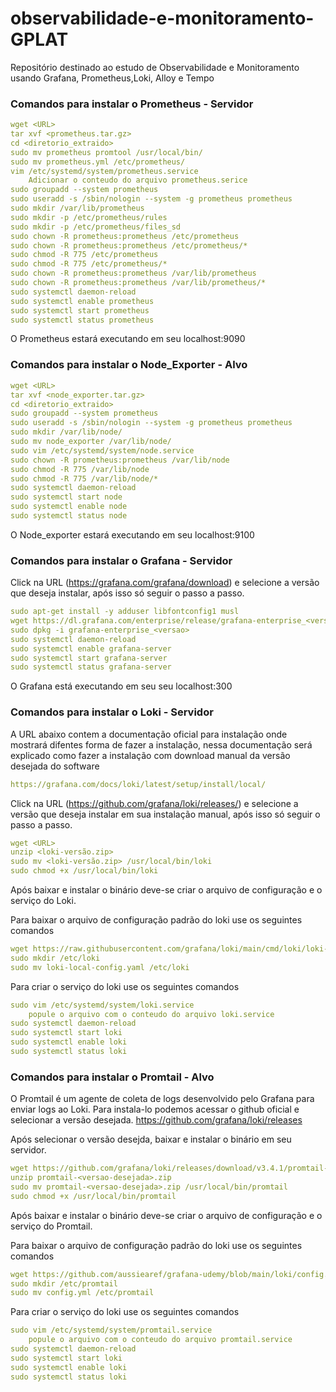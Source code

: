 # observabilidade-e-monitoramento-GPLAT
Repositório destinado ao estudo de Observabilidade e Monitoramento usando Grafana, Prometheus,Loki, Alloy e Tempo

### **Comandos para instalar o Prometheus - Servidor**

```yaml
wget <URL>
tar xvf <prometheus.tar.gz>
cd <diretorio_extraido>
sudo mv prometheus promtool /usr/local/bin/
sudo mv prometheus.yml /etc/prometheus/
vim /etc/systemd/system/prometheus.service
    Adicionar o conteudo do arquivo prometheus.serice
sudo groupadd --system prometheus
sudo useradd -s /sbin/nologin --system -g prometheus prometheus
sudo mkdir /var/lib/prometheus
sudo mkdir -p /etc/prometheus/rules
sudo mkdir -p /etc/prometheus/files_sd
sudo chown -R prometheus:prometheus /etc/prometheus
sudo chown -R prometheus:prometheus /etc/prometheus/*
sudo chmod -R 775 /etc/prometheus
sudo chmod -R 775 /etc/prometheus/*
sudo chown -R prometheus:prometheus /var/lib/prometheus
sudo chown -R prometheus:prometheus /var/lib/prometheus/*
sudo systemctl daemon-reload
sudo systemctl enable prometheus
sudo systemctl start prometheus
sudo systemctl status prometheus
```
O Prometheus estará executando em seu localhost:9090


### **Comandos para instalar o Node_Exporter - Alvo**

```yaml
wget <URL>
tar xvf <node_exporter.tar.gz>
cd <diretorio_extraido>
sudo groupadd --system prometheus
sudo useradd -s /sbin/nologin --system -g prometheus prometheus
sudo mkdir /var/lib/node/
sudo mv node_exporter /var/lib/node/
sudo vim /etc/systemd/system/node.service
sudo chown -R prometheus:prometheus /var/lib/node
sudo chmod -R 775 /var/lib/node
sudo chmod -R 775 /var/lib/node/*
sudo systemctl daemon-reload
sudo systemctl start node
sudo systemctl enable node
sudo systemctl status node
```

O Node_exporter estará executando em seu localhost:9100

### **Comandos para instalar o Grafana - Servidor**

Click na URL (https://grafana.com/grafana/download) e selecione a versão que deseja instalar, após isso só seguir o passo a passo.

```yaml
sudo apt-get install -y adduser libfontconfig1 musl
wget https://dl.grafana.com/enterprise/release/grafana-enterprise_<versao>
sudo dpkg -i grafana-enterprise_<versao>
sudo systemctl daemon-reload
sudo systemctl enable grafana-server
sudo systemctl start grafana-server
sudo systemctl status grafana-server
```
O Grafana está executando em seu seu localhost:300

### **Comandos para instalar o Loki - Servidor**

A URL abaixo contem a documentação oficial para instalação onde mostrará difentes forma de fazer a instalação, nessa documentação será explicado como fazer a instalação com download manual da versão desejada do software
```yaml
https://grafana.com/docs/loki/latest/setup/install/local/
```

Click na URL (https://github.com/grafana/loki/releases/) e selecione a versão que deseja instalar em sua instalação manual, após isso só seguir o passo a passo.

```yaml
wget <URL>
unzip <loki-versão.zip>
sudo mv <loki-versão.zip> /usr/local/bin/loki
sudo chmod +x /usr/local/bin/loki
```

Após baixar e instalar o binário deve-se criar o arquivo de configuração e o serviço do Loki.

Para baixar o arquivo de configuração padrão do loki use os seguintes comandos
```yaml
wget https://raw.githubusercontent.com/grafana/loki/main/cmd/loki/loki-local-config.yaml
sudo mkdir /etc/loki
sudo mv loki-local-config.yaml /etc/loki
```

Para criar o serviço do loki use os seguintes comandos
```yaml
sudo vim /etc/systemd/system/loki.service
    popule o arquivo com o conteudo do arquivo loki.service
sudo systemctl daemon-reload
sudo systemctl start loki
sudo systemctl enable loki
sudo systemctl status loki
```

### **Comandos para instalar o Promtail - Alvo**

O Promtail é um agente de coleta de logs desenvolvido pelo Grafana para enviar logs ao Loki. Para instala-lo podemos acessar o github oficial e selecionar a versão desejada. 
https://github.com/grafana/loki/releases

Após selecionar o versão desejda, baixar e instalar o binário em seu servidor.
```yaml
wget https://github.com/grafana/loki/releases/download/v3.4.1/promtail-<versao-desejada>.zip
unzip promtail-<versao-desejada>.zip
sudo mv promtail-<versao-desejada>.zip /usr/local/bin/promtail
sudo chmod +x /usr/local/bin/promtail
```

Após baixar e instalar o binário deve-se criar o arquivo de configuração e o serviço do Promtail.

Para baixar o arquivo de configuração padrão do loki use os seguintes comandos
```yaml
wget https://github.com/aussiearef/grafana-udemy/blob/main/loki/config.yml
sudo mkdir /etc/promtail
sudo mv config.yml /etc/promtail
```

Para criar o serviço do loki use os seguintes comandos
```yaml
sudo vim /etc/systemd/system/promtail.service
    popule o arquivo com o conteudo do arquivo promtail.service
sudo systemctl daemon-reload
sudo systemctl start loki
sudo systemctl enable loki
sudo systemctl status loki
```
